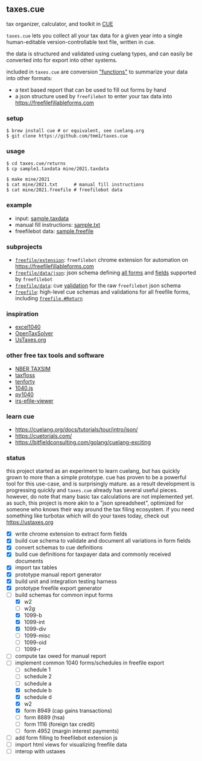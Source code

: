 ## taxes.cue

tax organizer, calculator, and toolkit in [CUE](https://cuelang.org/)

`taxes.cue` lets you collect all your tax data for a given year into a single human-editable version-controllable text file, written in cue.

the data is structured and validated using cuelang types, and can easily be converted into for export into other systems.

included in `taxes.cue` are conversion ["functions"](https://cuetorials.com/patterns/functions/) to summarize your data into other formats:

- a text based report that can be used to fill out forms by hand
- a json structure used by `freefilebot` to enter your tax data into https://freefilefillableforms.com

### setup

```
$ brew install cue # or equivalent, see cuelang.org
$ git clone https://github.com/tmm1/taxes.cue
```

### usage

```
$ cd taxes.cue/returns
$ cp sample1.taxdata mine/2021.taxdata

$ make mine/2021
$ cat mine/2021.txt      # manual fill instructions
$ cat mine/2021.freefile # freefilebot data
```

### example

- input: [sample.taxdata](/returns/sample1.taxdata)
- manual fill instructions: [sample.txt](/returns/sample1.txt)
- freefilebot data: [sample.freefile](/returns/sample1.freefile)

### subprojects

- [`freefile/extension`](/freefile/extension): `freefilebot` chrome extension for automation on https://freefilefillableforms.com
- [`freefile/data/json`](/freefile/data/json): json schema defining [all forms](/freefile/data/json/forms.json) and [fields](/freefile/data/json/f1040.json) supported by `freefilebot`
- [`freefile/data`](/freefile/data): cue [validation](/freefile/data/base.cue) for the raw `freefilebot` json schema
- [`freefile`](/freefile): high-level cue schemas and validations for all freefile forms, including [`freefile.#Return`](/freefile/return.cue)

### inspiration

- [excel1040](http://excel1040.com)
- [OpenTaxSolver](http://opentaxsolver.sourceforge.net/)
- [UsTaxes.org](https://github.com/UsTaxes/UsTaxes)

### other free tax tools and software

- [NBER TAXSIM](https://users.nber.org/~taxsim)
- [taxfloss](https://github.com/linuxrocks123/taxfloss)
- [tenforty](https://github.com/divergentdave/tenforty)
- [1040.js](https://github.com/b-k/1040.js)
- [py1040](https://github.com/b-k/py1040)
- [irs-efile-viewer](https://github.com/betson/irs-efile-viewer)

### learn cue

- https://cuelang.org/docs/tutorials/tour/intro/json/
- https://cuetorials.com/
- https://bitfieldconsulting.com/golang/cuelang-exciting

### status

this project started as an experiment to learn cuelang, but has quickly grown to more than a simple prototype.
cue has proven to be a powerful tool for this use-case, and is surprisingly mature. as a result development is
progressing quickly and `taxes.cue` already has several useful pieces.
however, do note that many basic tax calculations are not implemented yet. as such, this project is more akin to a "json spreadsheet", optimized for someone who knows their way around the tax filing ecosystem. if you need something like turbotax which will do your taxes today, check out https://ustaxes.org

- [x] write chrome extension to extract form fields
- [x] build cue schema to validate and document all variations in form fields
- [x] convert schemas to cue definitions
- [x] build cue definitions for taxpayer data and commonly received documents
- [x] import tax tables
- [x] prototype manual report generator
- [x] build unit and integration testing harness
- [x] prototype freefile export generator
- [ ] build schemas for common input forms
  - [x] w2
  - [ ] w2g
  - [x] 1099-b
  - [x] 1099-int
  - [x] 1099-div
  - [ ] 1099-misc
  - [ ] 1099-oid
  - [ ] 1099-r
- [ ] compute tax owed for manual report
- [ ] implement common 1040 forms/schedules in freefile export
  - [ ] schedule 1
  - [ ] schedule 2
  - [ ] schedule a
  - [x] schedule b
  - [x] schedule d
  - [x] w2
  - [x] form 8949 (cap gains transactions)
  - [ ] form 8889 (hsa)
  - [ ] form 1116 (foreign tax credit)
  - [ ] form 4952 (margin interest payments)
- [ ] add form filling to freefilebot extension js
- [ ] import html views for visualizing freefile data
- [ ] interop with ustaxes